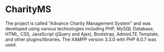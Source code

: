 # CharityMS
The project is called "Advance Charity Management System" and was developed using various technologies including PHP, MySQL Database, HTML, CSS, JavaScript (jQuery and Ajax), Bootstrap, AdminLTE Template, and other plugins/libraries. The XAMPP version 3.3.0 with PHP 8.0.7 was used.
